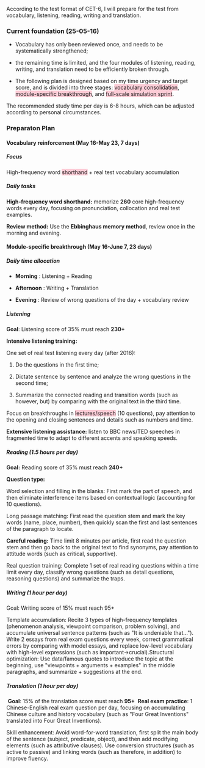According to the test format of CET-6, I will prepare for the test from vocabulary, listening, reading, writing and translation.

### Current foundation (25-05-16) 

- Vocabulary has only been reviewed once, and needs to be systematically strengthened; 

- the remaining time is limited, and the four modules of listening, reading, writing, and translation need to be efficiently broken through.

- The following plan is designed based on my time urgency and target score, and is divided into three stages: <span style="background:rgba(252, 163, 180, 0.55)">vocabulary consolidation</span>, <span style="background:rgba(252, 163, 180, 0.55)">module-specific breakthrough</span>, and <span style="background:rgba(252, 163, 180, 0.55)">full-scale simulation sprint</span>. 

The recommended study time per day is 6-8 hours, which can be adjusted according to personal circumstances.

### Preparaton Plan

#### Vocabulary reinforcement (May 16-May 23, 7 days)

##### Focus

High-frequency word <span style="background:rgba(252, 163, 180, 0.55)">shorthand</span> + real test vocabulary accumulation

##### Daily tasks

**High-frequency word shorthand:** memorize **260** core high-frequency words every day, focusing on pronunciation, collocation and real test examples.

**Review method:** Use the **Ebbinghaus memory method**, review once in the morning and evening.

#### Module-specific breakthrough (May 16-June 7, 23 days)

##### Daily time allocation

- **Morning** : Listening + Reading

- **Afternoon** : Writing + Translation

- **Evening** : Review of wrong questions of the day + vocabulary review

##### Listening

**Goal**: Listening score of 35% must reach **230+**

**Intensive listening training:**

One set of real test listening every day (after 2016):

1. Do the questions in the first time;

2. Dictate sentence by sentence and analyze the wrong questions in the second time;

3. Summarize the connected reading and transition words (such as however, but) by comparing with the original text in the third time.

Focus on breakthroughs in <span style="background:rgba(252, 163, 180, 0.55)">lectures/speech</span> (10 questions), pay attention to the opening and closing sentences and details such as numbers and time.

**Extensive listening assistance:** listen to BBC news/TED speeches in fragmented time to adapt to different accents and speaking speeds.

##### Reading (1.5 hours per day)

**Goal:** Reading score of 35% must reach **240+**

**Question type:**

Word selection and filling in the blanks: First mark the part of speech, and then eliminate interference items based on contextual logic (accounting for 10 questions).

Long passage matching: First read the question stem and mark the key words (name, place, number), then quickly scan the first and last sentences of the paragraph to locate.

**Careful reading:** Time limit 8 minutes per article, first read the question stem and then go back to the original text to find synonyms, pay attention to attitude words (such as critical, supportive).

Real question training: Complete 1 set of real reading questions within a time limit every day, classify wrong questions (such as detail questions, reasoning questions) and summarize the traps.

##### Writing (1 hour per day)

Goal: Writing score of 15% must reach 95+

Template accumulation:
Recite 3 types of high-frequency templates (phenomenon analysis, viewpoint comparison, problem solving), and accumulate universal sentence patterns (such as "It is undeniable that..."). Write 2 essays from real exam questions every week, correct grammatical errors by comparing with model essays, and replace low-level vocabulary with high-level expressions (such as important→crucial).
​​Structural optimization:
Use data/famous quotes to introduce the topic at the beginning, use "viewpoints + arguments + examples" in the middle paragraphs, and summarize + suggestions at the end.

##### Translation (1 hour per day)
​​
**Goal**: 15% of the translation score must reach **95+**
​​
**Real exam practice**:
1 Chinese-English real exam question per day, focusing on accumulating Chinese culture and history vocabulary (such as "Four Great Inventions" translated into Four Great Inventions).

​​Skill enhancement:
Avoid word-for-word translation, first split the main body of the sentence (subject, predicate, object), and then add modifying elements (such as attributive clauses).
Use conversion structures (such as active to passive) and linking words (such as therefore, in addition) to improve fluency.

